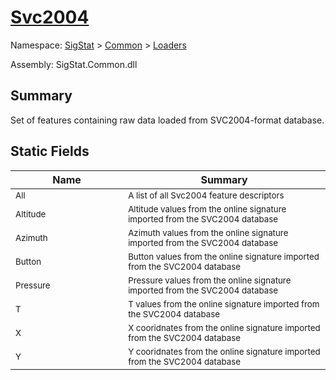 # [Svc2004](./Svc2004.md)

Namespace: [SigStat]() > [Common](./../README.md) > [Loaders](./README.md)

Assembly: SigStat.Common.dll

## Summary
Set of features containing raw data loaded from SVC2004-format database.

## Static Fields

| Name | Summary | 
| --- | --- | 
| <sub>All</sub><img style="cursor:not-allowed; width:200px;"/>| <sub>A list of all Svc2004 feature descriptors</sub>| <br>
| <sub>Altitude</sub><img style="cursor:not-allowed; width:200px;"/>| <sub>Altitude values from the online signature imported from the SVC2004 database</sub>| <br>
| <sub>Azimuth</sub><img style="cursor:not-allowed; width:200px;"/>| <sub>Azimuth values from the online signature imported from the SVC2004 database</sub>| <br>
| <sub>Button</sub><img style="cursor:not-allowed; width:200px;"/>| <sub>Button values from the online signature imported from the SVC2004 database</sub>| <br>
| <sub>Pressure</sub><img style="cursor:not-allowed; width:200px;"/>| <sub>Pressure values from the online signature imported from the SVC2004 database</sub>| <br>
| <sub>T</sub><img style="cursor:not-allowed; width:200px;"/>| <sub>T values from the online signature imported from the SVC2004 database</sub>| <br>
| <sub>X</sub><img style="cursor:not-allowed; width:200px;"/>| <sub>X cooridnates from the online signature imported from the SVC2004 database</sub>| <br>
| <sub>Y</sub><img style="cursor:not-allowed; width:200px;"/>| <sub>Y cooridnates from the online signature imported from the SVC2004 database</sub>| <br>


